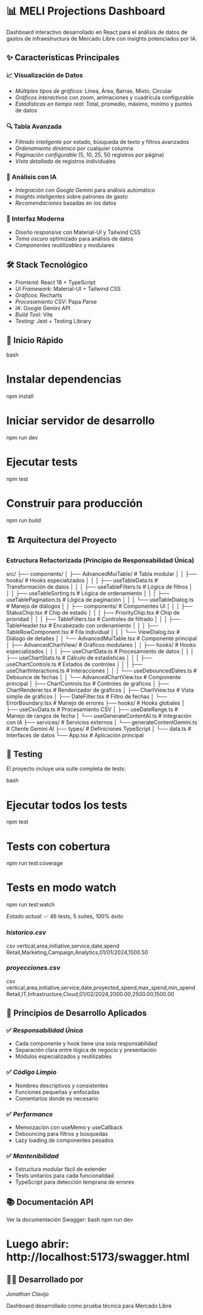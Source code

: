 # 📊 MELI Projections Dashboard

Dashboard interactivo desarrollado en React para el análisis de datos de gastos de infraestructura de Mercado Libre con insights potenciados por IA.

## ✨ Características Principales

### 📈 Visualización de Datos
- *Múltiples tipos de gráficos*: Línea, Área, Barras, Mixto, Circular
- *Gráficos interactivos* con zoom, animaciones y cuadrícula configurable
- *Estadísticas en tiempo real*: Total, promedio, máximo, mínimo y puntos de datos

### 🔍 Tabla Avanzada
- *Filtrado inteligente* por estado, búsqueda de texto y filtros avanzados
- *Ordenamiento dinámico* por cualquier columna
- *Paginación configurable* (5, 10, 25, 50 registros por página)
- *Vista detallada* de registros individuales

### 🤖 Análisis con IA
- *Integración con Google Gemini* para análisis automático
- *Insights inteligentes* sobre patrones de gasto
- *Recomendaciones* basadas en los datos

### 🎨 Interfaz Moderna
- *Diseño responsive* con Material-UI y Tailwind CSS
- *Tema oscuro* optimizado para análisis de datos
- *Componentes reutilizables* y modulares

## 🛠️ Stack Tecnológico

- *Frontend*: React 18 + TypeScript
- *UI Framework*: Material-UI + Tailwind CSS
- *Gráficos*: Recharts
- *Procesamiento CSV*: Papa Parse
- *IA*: Google Gemini API
- *Build Tool*: Vite
- *Testing*: Jest + Testing Library

## 🚀 Inicio Rápido

bash
# Instalar dependencias
npm install

# Iniciar servidor de desarrollo
npm run dev

# Ejecutar tests
npm test

# Construir para producción
npm run build


## 🏗️ Arquitectura del Proyecto

### Estructura Refactorizada (Principio de Responsabilidad Única)

src/
├── components/
│   ├── AdvancedMuiTable/           # Tabla modular
│   │   ├── hooks/                  # Hooks especializados
│   │   │   ├── useTableData.ts     # Transformación de datos
│   │   │   ├── useTableFilters.ts  # Lógica de filtros
│   │   │   ├── useTableSorting.ts  # Lógica de ordenamiento
│   │   │   ├── useTablePagination.ts # Lógica de paginación
│   │   │   └── useTableDialog.ts   # Manejo de diálogos
│   │   ├── components/             # Componentes UI
│   │   │   ├── StatusChip.tsx      # Chip de estado
│   │   │   ├── PriorityChip.tsx    # Chip de prioridad
│   │   │   ├── TableFilters.tsx    # Controles de filtrado
│   │   │   ├── TableHeader.tsx     # Encabezado con ordenamiento
│   │   │   ├── TableRowComponent.tsx # Fila individual
│   │   │   └── ViewDialog.tsx      # Diálogo de detalles
│   │   └── AdvancedMuiTable.tsx    # Componente principal
│   ├── AdvancedChartView/          # Gráficos modulares
│   │   ├── hooks/                  # Hooks especializados
│   │   │   ├── useChartData.ts     # Procesamiento de datos
│   │   │   ├── useChartStats.ts    # Cálculo de estadísticas
│   │   │   ├── useChartControls.ts # Estados de controles
│   │   │   ├── useChartInteractions.ts # Interacciones
│   │   │   └── useDebouncedDates.ts # Debounce de fechas
│   │   └── AdvancedChartView.tsx   # Componente principal
│   ├── ChartControls.tsx           # Controles de gráficos
│   ├── ChartRenderer.tsx           # Renderizador de gráficos
│   ├── ChartView.tsx              # Vista simple de gráficos
│   ├── DateFilter.tsx             # Filtro de fechas
│   └── ErrorBoundary.tsx          # Manejo de errores
├── hooks/                         # Hooks globales
│   ├── useCsvData.ts             # Procesamiento CSV
│   ├── useDateRange.ts           # Manejo de rangos de fecha
│   └── useGenerateContentAI.ts   # Integración con IA
├── services/                     # Servicios externos
│   └── generateContentGemini.ts  # Cliente Gemini AI
├── types/                        # Definiciones TypeScript
│   └── data.ts                   # Interfaces de datos
└── App.tsx                       # Aplicación principal


## 🧪 Testing

El proyecto incluye una suite completa de tests:

bash
# Ejecutar todos los tests
npm test

# Tests con cobertura
npm run test:coverage

# Tests en modo watch
npm run test:watch


*Estado actual*: ✅ 46 tests, 5 suites, 100% éxito


### *historico.csv*
csv
vertical,area,initiative,service,date,spend
Retail,Marketing,Campaign,Analytics,01/01/2024,1500.50


### *proyecciones.csv*
csv
vertical,area,initiative,service,date,proyected_spend,max_spend,min_spend
Retail,IT,Infrastructure,Cloud,01/02/2024,2000.00,2500.00,1500.00


## 🔧 Principios de Desarrollo Aplicados

### ✅ *Responsabilidad Única*
- Cada componente y hook tiene una sola responsabilidad
- Separación clara entre lógica de negocio y presentación
- Módulos especializados y reutilizables

### ✅ *Código Limpio*
- Nombres descriptivos y consistentes
- Funciones pequeñas y enfocadas
- Comentarios donde es necesario

### ✅ *Performance*
- Memoización con useMemo y useCallback
- Debouncing para filtros y búsquedas
- Lazy loading de componentes pesados

### ✅ *Mantenibilidad*
- Estructura modular fácil de extender
- Tests unitarios para cada funcionalidad
- TypeScript para detección temprana de errores

## 📚 Documentación API

Ver la documentación Swagger:
bash
npm run dev
# Luego abrir: http://localhost:5173/swagger.html

## 👨‍💻 Desarrollado por

*Jonathan Clavijo*  

Dashboard desarrollado como prueba técnica para Mercado Libre